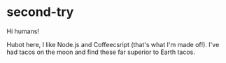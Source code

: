 # second-try

Hi humans!

Hubot here, I like Node.js and Coffeecsript (that's what I'm made of!).
I've had tacos on the moon and find these far superior to Earth tacos.
